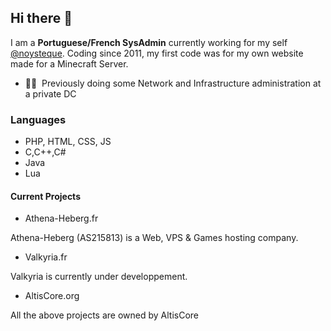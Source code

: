 ## Hi there 👋

I am a **Portuguese/French SysAdmin** currently working for my self [@noysteque](https://noysteque.fr). 
Coding since 2011, my first code was for my own website made for a Minecraft Server.

- 👨‍💻 &nbsp;Previously doing some Network and Infrastructure administration at a private DC

### Languages

- PHP, HTML, CSS, JS
- C,C++,C#
- Java
- Lua

#### Current Projects

- Athena-Heberg.fr

Athena-Heberg (AS215813) is a Web, VPS & Games hosting company.

- Valkyria.fr

Valkyria is currently under developpement.

- AltisCore.org

All the above projects are owned by AltisCore
